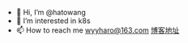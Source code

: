 - 👋 Hi, I’m @hatowang
- 👀 I’m interested in k8s
- 📫 How to reach me wyyharo@163.com
[博客地址](https://hatowang.github.io/)

<!---
hatowang/hatowang is a ✨ special ✨ repository because its `README.md` (this file) appears on your GitHub profile.
You can click the Preview link to take a look at your changes.
--->
